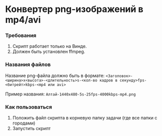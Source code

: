 # Конвертер png-изображений в mp4/avi
### Требования
1. Скрипт работает только на Винде.
2. Должен быть установлен ffmpeg.
### Названия файлов
Название png-файла должно быть в формате: `<Заголовок>-<ширина>x<высота>-<длительность>s-<кол-во кадров в секунду>fps-<битрейт>kbps-<mp4 или avi>`

Пример названия: `Алтай-1440x480-5s-25fps-4000kbps-mp4.png`
### Как пользоваться
1. Положить файл скрипта в корневую папку задачи (где все папки с городами)
2. Запустить скрипт
